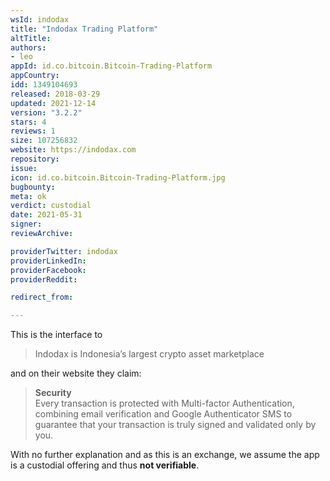 ```yaml
---
wsId: indodax
title: "Indodax Trading Platform"
altTitle: 
authors:
- leo
appId: id.co.bitcoin.Bitcoin-Trading-Platform
appCountry: 
idd: 1349104693
released: 2018-03-29
updated: 2021-12-14
version: "3.2.2"
stars: 4
reviews: 1
size: 107256832
website: https://indodax.com
repository: 
issue: 
icon: id.co.bitcoin.Bitcoin-Trading-Platform.jpg
bugbounty: 
meta: ok
verdict: custodial
date: 2021-05-31
signer: 
reviewArchive:

providerTwitter: indodax
providerLinkedIn: 
providerFacebook: 
providerReddit: 

redirect_from:

---
```


This is the interface to

> Indodax is Indonesia’s largest crypto asset marketplace

and on their website they claim:

> **Security**<br>
  Every transaction is protected with Multi-factor Authentication, combining
  email verification and Google Authenticator SMS to guarantee that your
  transaction is truly signed and validated only by you.

With no further explanation and as this is an exchange, we assume the app is a
custodial offering and thus **not verifiable**.